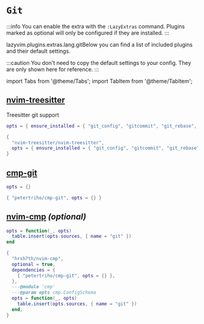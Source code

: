 # `Git`

<!-- plugins:start -->

:::info
You can enable the extra with the `:LazyExtras` command.
Plugins marked as optional will only be configured if they are installed.
:::

lazyvim.plugins.extras.lang.gitBelow you can find a list of included plugins and their default settings.

:::caution
You don't need to copy the default settings to your config.
They are only shown here for reference.
:::

import Tabs from '@theme/Tabs';
import TabItem from '@theme/TabItem';

## [nvim-treesitter](https://github.com/nvim-treesitter/nvim-treesitter)

 Treesitter git support


<Tabs>

<TabItem value="opts" label="Options">

```lua
opts = { ensure_installed = { "git_config", "gitcommit", "git_rebase", "gitignore", "gitattributes" } }
```

</TabItem>


<TabItem value="code" label="Full Spec">

```lua
{
  "nvim-treesitter/nvim-treesitter",
  opts = { ensure_installed = { "git_config", "gitcommit", "git_rebase", "gitignore", "gitattributes" } },
}
```

</TabItem>

</Tabs>

## [cmp-git](https://github.com/petertriho/cmp-git)

<Tabs>

<TabItem value="opts" label="Options">

```lua
opts = {}
```

</TabItem>


<TabItem value="code" label="Full Spec">

```lua
{ "petertriho/cmp-git", opts = {} }
```

</TabItem>

</Tabs>

## [nvim-cmp](https://github.com/hrsh7th/nvim-cmp) _(optional)_

<Tabs>

<TabItem value="opts" label="Options">

```lua
opts = function(_, opts)
  table.insert(opts.sources, { name = "git" })
end
```

</TabItem>


<TabItem value="code" label="Full Spec">

```lua
{
  "hrsh7th/nvim-cmp",
  optional = true,
  dependencies = {
    { "petertriho/cmp-git", opts = {} },
  },
  ---@module 'cmp'
  ---@param opts cmp.ConfigSchema
  opts = function(_, opts)
    table.insert(opts.sources, { name = "git" })
  end,
}
```

</TabItem>

</Tabs>

<!-- plugins:end -->
